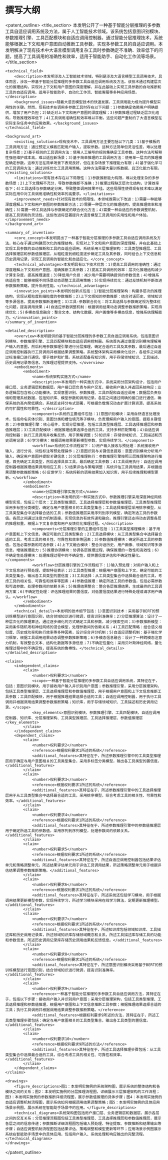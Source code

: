 # 撰写大纲

<patent_outline>
    <title_section>
        <title>基于智能分层推理的多参数工具自适应调用系统及方法</title>
        <abstract>本发明公开了一种基于智能分层推理的多参数工具自适应调用系统及方法，属于人工智能技术领域。该系统包括意图识别模块、参数推理引擎、工具匹配模块和自适应调用控制器。通过智能分层推理技术，系统能够根据上下文和用户意图自动推断工具参数，实现多参数工具的自适应调用。本发明解决了现有技术中大语言模型调用复杂工具时参数确定不准确、效率低下的问题，提高了工具调用的准确性和效率，适用于智能助手、自动化工作流等场景。</abstract>
    </title_section>
    
    <technical_field>
        <description>本发明涉及人工智能技术领域，特别是涉及大语言模型工具调用技术，具体而言，涉及一种基于智能分层推理的多参数工具自适应调用系统及方法。该技术通过构建层次化的推理结构，实现对上下文和用户意图的深度理解，并在此基础上实现工具参数的自动推断和工具的自适应调用，适用于智能助手、自动化工作流、智能客服等多种应用场景。</description>
        <background_issues>随着大语言模型技术的快速发展，工具调用能力成为提升模型实用性的关键。然而，现有技术在调用多参数工具时存在以下问题：1)参数确定依赖用户明确提供，增加了用户负担；2)缺乏对上下文和用户意图的深度理解；3)参数推理过程缺乏层次化结构，导致推理效率低下；4)工具调用准确性和效率难以平衡。这些问题严重制约了大语言模型在实际复杂任务中的应用效果。</background_issues>
    </technical_field>
    
    <background_art>
        <existing_solutions>现有技术中，工具调用方法主要包括以下几类：1)基于模板的工具调用方法：通过预定义模板匹配用户输入，提取参数。这种方法简单但灵活性差，难以处理复杂场景；2)基于规则的工具调用方法：使用人工编写的规则集确定工具参数。这种方法可解释性强但维护成本高，难以适应新场景；3)基于简单推理的工具调用方法：使用单一层次的推理模型确定参数。这种方法在简单场景下表现良好，但在复杂场景下推理能力有限；4)基于强化学习的工具调用方法：通过训练优化工具调用策略。这种方法需要大量训练数据，且泛化能力有限。</existing_solutions>
        <limitations>现有技术存在以下局限性：1)参数推断能力有限，难以处理复杂的多参数场景；2)上下文理解不充分，导致参数推断不准确；3)推理过程缺乏层次化结构，计算效率低下；4)工具选择与参数确定分离，导致整体调用效果不佳。这些局限性使得现有技术难以满足实际应用中对工具调用准确性和效率的高要求。</limitations>
        <improvement_needs>针对现有技术的局限性，本领域亟需以下改进：1)需要一种能够深度理解上下文和用户意图的参数推断方法；2)需要一种层次化的推理结构，提高推理效率和准确性；3)需要一种工具选择与参数确定的联合优化方法；4)需要一种自适应的参数调整机制，提高工具调用的灵活性。这些改进将显著提升大语言模型工具调用的实用性和用户体验。</improvement_needs>
    </background_art>
    
    <summary_of_invention>
        <core_concept>本发明提出了一种基于智能分层推理的多参数工具自适应调用系统及方法，核心在于通过构建层次化的推理结构，实现对上下文和用户意图的深度理解，并在此基础上实现工具参数的自动推断和工具的自适应调用。系统采用三层推理架构：工具类型推理层、工具选择推理层和参数值推理层，从粗粒度到细粒度逐步确定工具及其参数，同时结合上下文信息和历史调用记录，实现工具调用的智能化和自适应化。</core_concept>
        <technical_advantages>本发明具有以下技术优势：1)提高工具调用的准确性：通过深度理解上下文和用户意图，准确推断工具参数；2)提高工具调用的效率：层次化推理结构减少计算复杂度，提高推理速度；3)降低用户负担：减少用户需要明确提供的参数信息；4)增强系统适应性：能够根据不同场景动态调整工具调用策略；5)实现持续优化：通过反馈机制不断改进参数推断策略，提升系统性能。</technical_advantages>
        <innovation_points>本发明的创新点包括：1)智能分层推理架构：构建多层次的推理结构，实现从粗粒度到细粒度的参数推断；2)上下文感知的参数推断：结合对话历史、领域知识等多源信息，提高参数推断准确性；3)工具-参数联合优化：将工具选择与参数确定视为整体优化问题，提高调用效果；4)自适应参数调整机制：根据调用结果动态调整参数推断策略，实现持续优化；5)多模态信息融合：整合文本、结构化数据、用户画像等多模态信息，增强系统理解能力。</innovation_points>
    </summary_of_invention>
    
    <detailed_description>
        <overview>本发明提供的基于智能分层推理的多参数工具自适应调用系统，包括意图识别模块、参数推理引擎、工具匹配模块和自适应调用控制器。系统首先通过意图识别模块理解用户输入的意图，然后利用参数推理引擎进行分层推理，确定合适的工具及其参数，最后通过自适应调用控制器执行工具调用并根据结果调整策略。系统整体架构采用模块化设计，各组件之间通过标准接口进行通信，便于维护和扩展。系统还配备有知识库，用于存储领域知识、工具描述、历史调用记录等信息，为推理过程提供支持。</overview>
        <embodiments>
            <embodiment>
                <name>系统架构实施方式</name>
                <description>本发明的一种实施方式中，系统采用分层架构设计，包括用户接口层、业务逻辑层和数据层。用户接口层负责与用户交互，接收用户输入并返回系统响应；业务逻辑层包含核心功能模块，实现意图识别、参数推理、工具匹配和自适应调用；数据层负责存储和管理系统数据，包括知识库、模型参数和调用记录。各层之间通过明确的接口进行通信，确保系统的高内聚低耦合。系统还支持分布式部署，可根据负载情况动态扩展计算资源，提高系统的可扩展性和可靠性。</description>
                <components>系统的主要组件包括：1)意图识别模块：采用自然语言处理技术，包括命名实体识别、意图分类和槽位填充等子模块，负责理解用户输入的意图，提取关键信息；2)参数推理引擎：核心组件，实现分层推理，包括工具类型推理层、工具选择推理层和参数值推理层；3)工具匹配模块：根据推理结果选择合适的工具，支持多种匹配策略；4)自适应调用控制器：执行工具调用并收集反馈，用于策略调整；5)知识库：存储领域知识、工具描述和历史调用记录；6)学习模块：根据调用结果更新模型参数，实现持续学习。</components>
                <workflow>系统的工作流程如下：1)用户输入接收与预处理：系统接收用户输入，进行分词、词性标注等预处理操作；2)意图识别与关键信息提取：意图识别模块分析用户输入，确定用户意图并提取关键信息；3)分层推理执行：参数推理引擎按照三层推理架构进行推理，首先确定工具类型，然后选择具体工具，最后确定工具参数；4)工具调用执行：自适应调用控制器根据推理结果调用相应工具；5)结果评估与策略调整：系统评估工具调用结果，并根据结果调整参数推断策略；6)反馈学习：系统将新的调用结果加入知识库，用于后续推理和模型更新。</workflow>
            </embodiment>
            <embodiment>
                <name>分层推理引擎实施方式</name>
                <description>本发明的另一种实施方式中，参数推理引擎采用深度神经网络模型实现，包括三个层次：工具类型推理层、工具选择推理层和参数值推理层。工具类型推理层采用多标签分类模型，确定与用户意图相关的工具类型集合；工具选择推理层采用排序模型，从工具类型集合中选择最合适的工具；参数值推理层采用序列到序列模型，确定所选工具的参数值。各层之间通过注意力机制连接，实现信息的有效传递和融合。推理引擎还支持动态调整各层的推理权重，根据上下文复杂度和用户反馈优化推理过程。</description>
                <components>分层推理引擎的主要组件包括：1)工具类型推理模块：基于用户意图和上下文信息，确定可能的工具类型集合；2)工具选择模块：从工具类型集合中选择最合适的工具，考虑工具的相关性、可靠性和效率等因素；3)参数值推理模块：确定所选工具的参数值，包括必需参数和可选参数；4)上下文融合模块：整合对话历史、用户画像、领域知识等多源信息，增强推理能力；5)推理协调模块：协调各层推理过程，确保推理的一致性和高效性；6)不确定性处理模块：处理推理过程中的不确定性，提供置信度评估和不确定性量化。</components>
                <workflow>分层推理引擎的工作流程如下：1)输入预处理：对用户输入和上下文信息进行预处理，提取特征表示；2)工具类型推理：根据用户意图和上下文，确定可能的工具类型集合，输出各工具类型的置信度；3)工具选择：从工具类型集合中选择最合适的工具，考虑工具的相关性、可靠性和效率等因素；4)参数值推理：确定所选工具的参数值，包括必需参数和可选参数，处理参数间的依赖关系；5)推理结果整合：整合各层推理结果，生成最终的工具调用方案；6)不确定性处理：评估推理结果的置信度，对低置信度结果进行特殊处理或请求用户确认。</workflow>
            </embodiment>
        </embodiments>
        <technical_details>本发明的技术细节包括：1)意图识别技术：采用基于BERT的预训练模型进行意图识别，结合领域知识进行微调，提高识别准确率；2)分层推理算法：设计了一种层次化的推理算法，通过逐步细化的方式确定工具和参数，减少搜索空间；3)参数推断模型：采用条件随机场和神经网络的混合模型，处理参数间的依赖关系；4)工具匹配策略：结合语义相似度、历史成功率和执行效率等多种因素，设计综合评分机制；5)自适应调整机制：基于强化学习框架，根据工具调用结果动态调整参数推断策略；6)多模态信息融合：设计了一种跨模态注意力机制，有效整合文本、结构化数据等多源信息；7)不确定性量化：采用贝叶斯神经网络，量化推理过程中的不确定性，提高系统的鲁棒性。</technical_details>
    </detailed_description>
    
    <claims>
        <independent_claims>
            <claim>
                <number>权利要求1</number>
                <scope>一种基于智能分层推理的多参数工具自适应调用系统，其特征在于，包括：意图识别模块，用于接收用户输入并识别用户意图；参数推理引擎，采用分层推理架构，包括工具类型推理层、工具选择推理层和参数值推理层，用于根据用户意图和上下文信息推断工具参数；工具匹配模块，用于根据推理结果选择合适的工具；自适应调用控制器，用于执行工具调用并根据调用结果调整参数推断策略；知识库，用于存储领域知识、工具描述和历史调用记录。</scope>
                <key_elements>意图识别模块、参数推理引擎、工具匹配模块、自适应调用控制器、知识库、分层推理架构、工具类型推理层、工具选择推理层、参数值推理层</key_elements>
            </claim>
        </independent_claims>
        <dependent_claims>
            <claim>
                <number>权利要求2</number>
                <reference>根据权利要求1所述的系统</reference>
                <additional_features>其特征在于，所述参数推理引擎中的工具类型推理层用于确定与用户意图相关的工具类型集合，采用多标签分类模型，输出各工具类型的置信度。</additional_features>
            </claim>
            <claim>
                <number>权利要求3</number>
                <reference>根据权利要求1所述的系统</reference>
                <additional_features>其特征在于，所述参数推理引擎中的工具选择推理层用于从工具类型集合中选择最合适的工具，采用排序模型，综合考虑工具的相关性、可靠性和效率。</additional_features>
            </claim>
            <claim>
                <number>权利要求4</number>
                <reference>根据权利要求1所述的系统</reference>
                <additional_features>其特征在于，所述参数推理引擎中的参数值推理层用于确定所选工具的参数值，采用序列到序列模型，处理参数间的依赖关系。</additional_features>
            </claim>
            <claim>
                <number>权利要求5</number>
                <reference>根据权利要求1所述的系统</reference>
                <additional_features>其特征在于，所述自适应调用控制器包括结果评估单元和策略调整单元，所述结果评估单元用于评估工具调用结果，所述策略调整单元用于根据评估结果调整参数推断策略。</additional_features>
            </claim>
            <claim>
                <number>权利要求6</number>
                <reference>根据权利要求1所述的系统</reference>
                <additional_features>其特征在于，所述系统还包括学习模块，用于根据调用结果更新模型参数，实现持续学习，所述学习模块采用在线学习算法，定期更新推理模型。</additional_features>
            </claim>
            <claim>
                <number>权利要求7</number>
                <reference>根据权利要求1所述的系统</reference>
                <additional_features>其特征在于，所述知识库包括领域知识库、工具描述库和历史调用记录库，所述领域知识库存储领域概念和关系，所述工具描述库存储工具的功能和参数信息，所述历史调用记录库存储历史调用结果和反馈信息。</additional_features>
            </claim>
            <claim>
                <number>权利要求8</number>
                <reference>根据权利要求1所述的系统</reference>
                <additional_features>其特征在于，所述意图识别模块采用基于BERT的预训练模型进行意图识别，结合领域知识进行微调，提高识别准确率。</additional_features>
            </claim>
            <claim>
                <number>权利要求9</number>
                <reference>一种基于智能分层推理的多参数工具自适应调用方法，其特征在于，包括以下步骤：接收用户输入并识别用户意图；采用分层推理架构，包括工具类型推理、工具选择推理和参数值推理，根据用户意图和上下文信息推断工具参数；根据推理结果选择合适的工具；执行工具调用并根据调用结果调整参数推断策略。</reference>
                <additional_features>根据权利要求9所述的方法，其特征在于，所述工具类型推理步骤包括：确定与用户意图相关的工具类型集合，输出各工具类型的置信度。</additional_features>
            </claim>
            <claim>
                <number>权利要求10</number>
                <reference>根据权利要求9所述的方法</reference>
                <additional_features>其特征在于，所述工具选择推理步骤包括：从工具类型集合中选择最合适的工具，综合考虑工具的相关性、可靠性和效率。</additional_features>
            </claim>
        </dependent_claims>
    </claims>
    
    <drawings>
        <figure_descriptions>图1：本发明实施例的系统架构图，展示系统的整体结构和各模块之间的关系；图2：本发明实施例的分层推理流程图，详细展示三层推理架构的工作流程；图3：本发明实施例的参数推断详细流程图，展示参数值推理的具体步骤；图4：本发明实施例的自适应调整机制流程图，展示系统如何根据调用结果调整策略；图5：本发明实施例的具体应用场景示例图，展示系统在智能助手场景中的应用。</figure_descriptions>
        <technical_diagrams>系统架构图包括用户接口层、业务逻辑层和数据层，展示各层之间的交互关系；分层推理流程图包括工具类型推理层、工具选择推理层和参数值推理层，展示各层之间的信息传递；参数推断详细流程图包括输入预处理、特征提取、参数推断和结果输出等步骤；自适应调整机制流程图包括结果评估、策略调整和模型更新等环节；应用场景示例图展示系统在智能助手场景中的具体应用，包括用户输入、系统处理和响应输出的完整流程。</technical_diagrams>
    </drawings>
</patent_outline>

